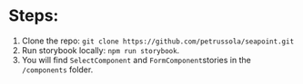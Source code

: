 # Steps:

1. Clone the repo: `git clone https://github.com/petrussola/seapoint.git`
2. Run storybook locally: `npm run storybook`.
3. You will find `SelectComponent` and `FormComponent`stories in the `/components` folder.
